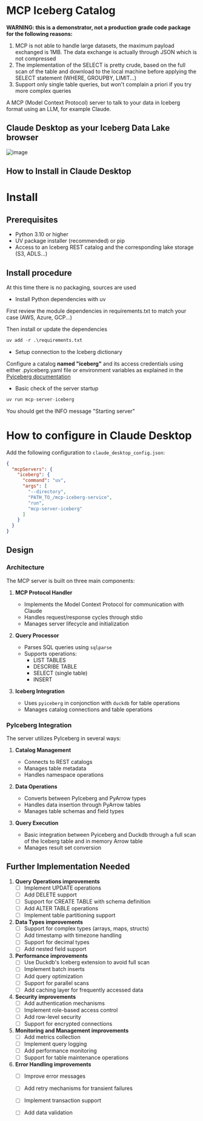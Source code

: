 # MCP Iceberg Catalog

**WARNING: this is a demonstrator, not a production grade code package for the following reasons:**
1. MCP is not able to handle large datasets, the maximum payload exchanged is 1MB. The data exchange is actually through JSON which is not compressed
2. The implementation of the SELECT is pretty crude, based on the full scan of the table and download to the local machine before applying the SELECT statement (WHERE, GROUPBY, LIMIT...)
3. Support only single table queries, but won't complain a priori if you try more complex queries

A MCP (Model Context Protocol) server to talk to your data in Iceberg format using an LLM, for example Claude.

## Claude Desktop as your Iceberg Data Lake browser
![image](claude-desktop-ss.png)

## How to Install in Claude Desktop


# Install

## Prerequisites
   - Python 3.10 or higher
   - UV package installer (recommended) or pip
   - Access to an Iceberg REST catalog and the corresponding lake storage (S3, ADLS...)


## Install procedure

At this time there is no packaging, sources are used

- Install Python dependencies with uv

First review the module dependencies in requirements.txt to match your case (AWS, Azure, GCP...)

Then install or update the dependencies

```python
uv add -r .\requirements.txt
```

- Setup connection to the Iceberg dictionary

Configure a catalog **named "iceberg"** and its access credentials using either .pyiceberg.yaml file or environment variables as explained in the [Pyiceberg documentation](https://py.iceberg.apache.org/configuration/)

- Basic check of the server startup

```python
uv run mcp-server-iceberg
```

You should get the INFO message "Starting server"

# How to configure in Claude Desktop
Add the following configuration to `claude_desktop_config.json`:

```json
{
  "mcpServers": {
    "iceberg": {
      "command": "uv",
      "args": [
        "--directory",
        "PATH_TO_/mcp-iceberg-service",
        "run",
        "mcp-server-iceberg"
      ]
    }
  }
}
```

## Design

### Architecture

The MCP server is built on three main components:

1. **MCP Protocol Handler**
   - Implements the Model Context Protocol for communication with Claude
   - Handles request/response cycles through stdio
   - Manages server lifecycle and initialization

2. **Query Processor**
   - Parses SQL queries using `sqlparse`
   - Supports operations:
     - LIST TABLES
     - DESCRIBE TABLE
     - SELECT (single table)
     - INSERT

3. **Iceberg Integration**
   - Uses `pyiceberg` in conjonction with `duckdb` for table operations
   - Manages catalog connections and table operations

### PyIceberg Integration

The server utilizes PyIceberg in several ways:

1. **Catalog Management**
   - Connects to REST catalogs
   - Manages table metadata
   - Handles namespace operations

2. **Data Operations**
   - Converts between PyIceberg and PyArrow types
   - Handles data insertion through PyArrow tables
   - Manages table schemas and field types

3. **Query Execution**
   - Basic integration between Pyiceberg and Duckdb through a full scan of the Iceberg table and in memory Arrow table
   - Manages result set conversion

## Further Implementation Needed

1. **Query Operations improvements**
   - [ ] Implement UPDATE operations
   - [ ] Add DELETE support
   - [ ] Support for CREATE TABLE with schema definition
   - [ ] Add ALTER TABLE operations
   - [ ] Implement table partitioning support

2. **Data Types improvements**
   - [ ] Support for complex types (arrays, maps, structs)
   - [ ] Add timestamp with timezone handling
   - [ ] Support for decimal types
   - [ ] Add nested field support

3. **Performance improvements**
   - [ ] Use Duckdb's Iceberg extension to avoid full scan
   - [ ] Implement batch inserts
   - [ ] Add query optimization
   - [ ] Support for parallel scans
   - [ ] Add caching layer for frequently accessed data

4. **Security improvements**
   - [ ] Add authentication mechanisms
   - [ ] Implement role-based access control
   - [ ] Add row-level security
   - [ ] Support for encrypted connections

5. **Monitoring and Management improvements**
   - [ ] Add metrics collection
   - [ ] Implement query logging
   - [ ] Add performance monitoring
   - [ ] Support for table maintenance operations

6. **Error Handling improvements**
   - [ ] Improve error messages
   - [ ] Add retry mechanisms for transient failures
   - [ ] Implement transaction support
   - [ ] Add data validation

